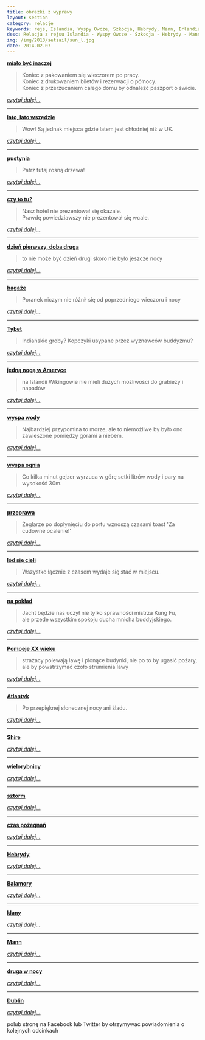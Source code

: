```yaml
---
title: obrazki z wyprawy
layout: section
category: relacje
keywords: rejs, Islandia, Wyspy Owcze, Szkocja, Hebrydy, Mann, Irlandia
desc: Relacja z rejsu Islandia - Wyspy Owcze - Szkocja - Hebrydy - Mann - Irlandia
img: /img/2013/setsail/sun_l.jpg
date: 2014-02-07
---
```


**[miało być inaczej](/obrazki-z-wyprawy/mialo-byc-inaczej.html)**
   
> Koniec z pakowaniem się wieczorem po pracy.   
> Koniec z drukowaniem biletów i rezerwacji o północy.   
> Koniec z przerzucaniem całego domu by odnaleźć paszport o świcie.  

*[czytaj dalej...](/obrazki-z-wyprawy/mialo-byc-inaczej.html)*

-----------------------

**[lato, lato wszędzie](/obrazki-z-wyprawy/lato-wszedzie.html)**

> Wow! Są jednak miejsca gdzie latem jest chłodniej niż w UK.  

*[czytaj dalej...](/obrazki-z-wyprawy/lato-wszedzie.html)*

-----------------------

**[pustynia](/obrazki-z-wyprawy/pustynia.html)**

> Patrz tutaj rosną drzewa!  

*[czytaj dalej...](/obrazki-z-wyprawy/pustynia.html)*

-----------------------

**[czy to tu?](/obrazki-z-wyprawy/czy-to-tu.html)**

> Nasz hotel nie prezentował się okazale.   
> Prawdę powiedziawszy nie prezentował się wcale.

*[czytaj dalej...](/obrazki-z-wyprawy/czy-to-tu.html)*

-----------------------

**[dzień pierwszy, doba druga](/obrazki-z-wyprawy/dzien-1-doba-2.html)**

> to nie może być dzień drugi skoro nie było jeszcze nocy

*[czytaj dalej...](/obrazki-z-wyprawy/dzien-1-doba-2.html)*

-----------------------

**[bagaże](/obrazki-z-wyprawy/bagaze.html)**

> Poranek niczym nie różnił się od poprzedniego wieczoru i nocy

*[czytaj dalej...](/obrazki-z-wyprawy/bagaze.html)*

-----------------------

**[Tybet](/obrazki-z-wyprawy/tybet.html)**

> Indiańskie groby? Kopczyki usypane przez wyznawców buddyzmu?

*[czytaj dalej...](/obrazki-z-wyprawy/tybet.html)*

-----------------------

**[jedną nogą w Ameryce](/obrazki-z-wyprawy/noga-w-ameryce.html)**

> na Islandii Wikingowie nie mieli dużych możliwości do grabieży i napadów

*[czytaj dalej...](/obrazki-z-wyprawy/noga-w-ameryce.html)*

-----------------------

**[wyspa wody](/obrazki-z-wyprawy/wyspa-wody.html)**

> Najbardziej przypomina to morze, ale to niemożliwe by było ono zawieszone pomiędzy górami a niebem.

*[czytaj dalej...](/obrazki-z-wyprawy/wyspa-wody.html)*

-----------------------

**[wyspa ognia](/obrazki-z-wyprawy/wyspa-ognia.html)**

> Co kilka minut gejzer wyrzuca w górę setki litrów wody i pary na wysokość 30m.

*[czytaj dalej...](/obrazki-z-wyprawy/wyspa-ognia.html)*

-----------------------

**[przeprawa](/obrazki-z-wyprawy/przeprawa.html)**

> Żeglarze po dopłynięciu do portu wznoszą czasami toast 'Za cudowne ocalenie!'

*[czytaj dalej...](/obrazki-z-wyprawy/przeprawa.html)*

-----------------------

**[lód się cieli](/obrazki-z-wyprawy/lod-sie-cieli.html)**

> Wszystko łącznie z czasem wydaje się stać w miejscu.

*[czytaj dalej...](/obrazki-z-wyprawy/lod-sie-cieli.html)*

-----------------------

**[na pokład](/obrazki-z-wyprawy/na-poklad.html)**

> Jacht będzie nas uczył nie tylko sprawności mistrza Kung Fu,   
> ale przede wszystkim spokoju ducha mnicha buddyjskiego.

*[czytaj dalej...](/obrazki-z-wyprawy/na-poklad.html)*

-----------------------

**[Pompeje XX wieku](/obrazki-z-wyprawy/pompeje-20-wieku.html)**

> strażacy polewają lawę i płonące budynki, nie po to by ugasić pożary, ale by powstrzymać czoło strumienia lawy

*[czytaj dalej...](/obrazki-z-wyprawy/pompeje-20-wieku.html)*

-----------------------

**[Atlantyk](/obrazki-z-wyprawy/atlantyk.html)**

> Po przepięknej słonecznej nocy ani śladu.

*[czytaj dalej...](/obrazki-z-wyprawy/atlantyk.html)*

-----------------------

**[Shire](/obrazki-z-wyprawy/shire.html)**

> 

*[czytaj dalej...](/obrazki-z-wyprawy/shire.html)*

-----------------------

**[wielorybnicy](/obrazki-z-wyprawy/wielorybnicy.html)**

> 

*[czytaj dalej...](/obrazki-z-wyprawy/wielorybnicy.html)*

-----------------------

**[sztorm](/obrazki-z-wyprawy/sztorm.html)**

> 

*[czytaj dalej...](/obrazki-z-wyprawy/sztorm.html)*

-----------------------

**[czas pożegnań](/obrazki-z-wyprawy/koniec-swiata.html)**

> 

*[czytaj dalej...](/obrazki-z-wyprawy/koniec-swiata.html)*

-----------------------

**[Hebrydy](/obrazki-z-wyprawy/hebrydy.html)**

> 

*[czytaj dalej...](/obrazki-z-wyprawy/hebrydy.html)*

-----------------------

**[Balamory](/obrazki-z-wyprawy/balamory.html)**

> 

*[czytaj dalej...](/obrazki-z-wyprawy/balamory.html)*

-----------------------

**[klany](/obrazki-z-wyprawy/klany.html)**

> 

*[czytaj dalej...](/obrazki-z-wyprawy/klany.html)*

-----------------------

**[Mann](/obrazki-z-wyprawy/mann.html)**

> 

*[czytaj dalej...](/obrazki-z-wyprawy/mann.html)*

-----------------------

**[druga w nocy](/obrazki-z-wyprawy/2-w-nocy.html)**

> 

*[czytaj dalej...](/obrazki-z-wyprawy/2-w-nocy.html)*

-----------------------

**[Dublin](/obrazki-z-wyprawy/dublin.html)**

> 

*[czytaj dalej...](/obrazki-z-wyprawy/dublin.html)*



polub stronę na Facebook lub Twitter by otrzymywać powiadomienia o kolejnych odcinkach